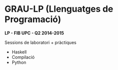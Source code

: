 # GRAU-LP (Llenguatges de Programació)

**LP - FIB UPC - Q2 2014-2015**

Sessions de laboratori + pràctiques

* Haskell
* Compilació
* Python

